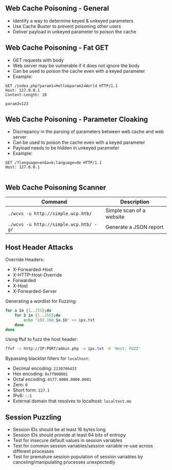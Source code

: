 ## Web Cache Poisoning - General
- Identify a way to determine keyed & unkeyed parameters
- Use Cache Buster to prevent poisoning other users
- Deliver payload in unkeyed parameter to poison the cache

## Web Cache Poisoning - Fat GET
- GET requests with body
- Web server may be vulnerable if it does not ignore the body
- Can be used to poison the cache even with a keyed parameter
- Example:
```http
GET /index.php?param1=Hello&param2=World HTTP/1.1
Host: 127.0.0.1
Content-Length: 10

param3=123
```

## Web Cache Poisoning - Parameter Cloaking
- Discrepancy in the parsing of parameters between web cache and web server
- Can be used to poison the cache even with a keyed parameter
- Payload needs to be hidden in unkeyed parameter
- Example:
```http
GET /?language=en&a=b;language=de HTTP/1.1
Host: 127.0.0.1


```

## Web Cache Poisoning Scanner
|Command|Description|
|---|---|
|`./wcvs -u http://simple.wcp.htb/`|Simple scan of a website|
|`./wcvs -u http://simple.wcp.htb/ -gr`|Generate a JSON report|

## Host Header Attacks
Override Headers:
- X-Forwarded-Host
- X-HTTP-Host-Override
- Forwarded
- X-Host
- X-Forwarded-Server

Generating a wordlist for Fuzzing:
```bash
for a in {1..255};do
    for b in {1..255};do
        echo "192.168.$a.$b" >> ips.txt
    done
done
```

Using ffuf to fuzz the host header:
```bash
ffuf -u http://IP:PORT/admin.php -w ips.txt -H 'Host: FUZZ'
```

Bypassing blacklist filters for `localhost`:
- Decimal encoding: `2130706433`
- Hex encoding: `0x7f000001`
- Octal encoding: `0177.0000.0000.0001`
- Zero: `0`
- Short form: `127.1`
- IPv6: `::1`
- External domain that resolves to localhost: `localtest.me`

## Session Puzzling
- Session IDs should be at least 16 bytes long
- Session IDs should provide at least 64 bits of entropy
- Test for insecure default values in session variables
- Test for common session variables/session variable re-use across different processes
- Test for premature session population of session variables by canceling/manipulating processes unexpectedly